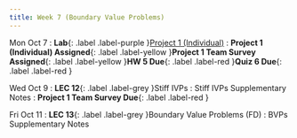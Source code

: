 ```yaml
---
title: Week 7 (Boundary Value Problems)
---
```


Mon Oct 7
: **Lab**{: .label .label-purple }[Project 1 (Individual)](https://classroom.github.com/a/IVlhsZj4)
: **Project 1 (Individual) Assigned**{: .label .label-yellow }**Project 1 Team Survey Assigned**{: .label .label-yellow }**HW 5 Due**{: .label .label-red }**Quiz 6 Due**{: .label .label-red }

Wed Oct 9
: **LEC 12**{: .label .label-grey }Stiff IVPs
    : Stiff IVPs Supplementary Notes
: **Project 1 Team Survey Due**{: .label .label-red }

Fri Oct 11
: **LEC 13**{: .label .label-grey }Boundary Value Problems (FD)
    : BVPs Supplementary Notes